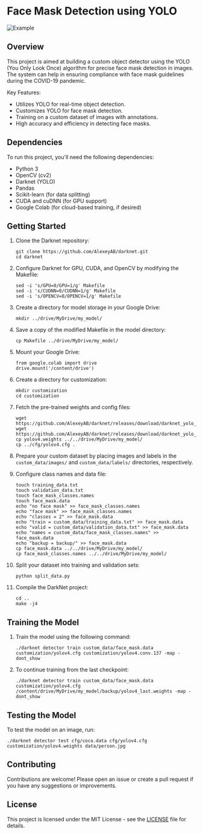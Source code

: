 # Face Mask Detection using YOLO

![Example](images/example.jpg)

## Overview

This project is aimed at building a custom object detector using the YOLO (You Only Look Once) algorithm for precise face mask detection in images. The system can help in ensuring compliance with face mask guidelines during the COVID-19 pandemic.

Key Features:
- Utilizes YOLO for real-time object detection.
- Customizes YOLO for face mask detection.
- Training on a custom dataset of images with annotations.
- High accuracy and efficiency in detecting face masks.

## Dependencies

To run this project, you'll need the following dependencies:

- Python 3
- OpenCV (cv2)
- Darknet (YOLO)
- Pandas
- Scikit-learn (for data splitting)
- CUDA and cuDNN (for GPU support)
- Google Colab (for cloud-based training, if desired)

## Getting Started

1. Clone the Darknet repository:

   ```
   git clone https://github.com/AlexeyAB/darknet.git
   cd darknet
   ```

2. Configure Darknet for GPU, CUDA, and OpenCV by modifying the Makefile:

   ```
   sed -i 's/GPU=0/GPU=1/g' Makefile
   sed -i 's/CUDNN=0/CUDNN=1/g' Makefile
   sed -i 's/OPENCV=0/OPENCV=1/g' Makefile
   ```

3. Create a directory for model storage in your Google Drive:

   ```
   mkdir ../drive/MyDrive/my_model/
   ```

4. Save a copy of the modified Makefile in the model directory:

   ```
   cp Makefile ../drive/MyDrive/my_model/
   ```

5. Mount your Google Drive:

   ```
   from google.colab import drive
   drive.mount('/content/drive')
   ```

6. Create a directory for customization:

   ```
   mkdir customization
   cd customization
   ```

7. Fetch the pre-trained weights and config files:

   ```
   wget https://github.com/AlexeyAB/darknet/releases/download/darknet_yolo_v3_optimal/yolov4.weights
   wget https://github.com/AlexeyAB/darknet/releases/download/darknet_yolo_v3_optimal/yolov4.conv.137
   cp yolov4.weights ../../drive/MyDrive/my_model/
   cp ../cfg/yolov4.cfg .
   ```

8. Prepare your custom dataset by placing images and labels in the `custom_data/images/` and `custom_data/labels/` directories, respectively.

9. Configure class names and data file:

   ```
   touch training_data.txt
   touch validation_data.txt
   touch face_mask_classes.names
   touch face_mask.data
   echo "no face mask" >> face_mask_classes.names
   echo "face mask" >> face_mask_classes.names
   echo "classes = 2" >> face_mask.data
   echo "train = custom_data/training_data.txt" >> face_mask.data
   echo "valid = custom_data/validation_data.txt" >> face_mask.data
   echo "names = custom_data/face_mask_classes.names" >> face_mask.data
   echo "backup = backup/" >> face_mask.data
   cp face_mask.data ../../drive/MyDrive/my_model/
   cp face_mask_classes.names ../../drive/MyDrive/my_model/
   ```

10. Split your dataset into training and validation sets:

    ```
    python split_data.py
    ```

11. Compile the DarkNet project:

    ```
    cd ..
    make -j4
    ```

## Training the Model

1. Train the model using the following command:

   ```
   ./darknet detector train custom_data/face_mask.data customization/yolov4.cfg customization/yolov4.conv.137 -map -dont_show
   ```

2. To continue training from the last checkpoint:

   ```
   ./darknet detector train custom_data/face_mask.data customization/yolov4.cfg /content/drive/MyDrive/my_model/backup/yolov4_last.weights -map -dont_show
   ```

## Testing the Model

To test the model on an image, run:

```
./darknet detector test cfg/coco.data cfg/yolov4.cfg customization/yolov4.weights data/person.jpg
```

## Contributing

Contributions are welcome! Please open an issue or create a pull request if you have any suggestions or improvements.

## License

This project is licensed under the MIT License - see the [LICENSE](LICENSE) file for details.
```

